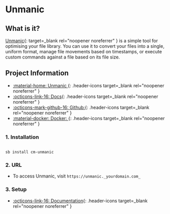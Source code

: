 # Unmanic

## What is it?

[Unmanic](https://github.com/Unmanic/unmanic){: target=_blank rel="noopener noreferrer" } is a simple tool for optimising your file library. You can use it to convert your files into a single, uniform format, manage file movements based on timestamps, or execute custom commands against a file based on its file size.

## Project Information

- [:material-home: Unmanic ](https://github.com/Unmanic/unmanic){: .header-icons target=_blank rel="noopener noreferrer" }
- [:octicons-link-16: Docs](https://github.com/Unmanic/unmanic/blob/master/docs/configuration/README.md){: .header-icons target=_blank rel="noopener noreferrer" }
- [:octicons-mark-github-16: Github:](https://github.com/Unmanic/unmanic){: .header-icons target=_blank rel="noopener noreferrer" }
- [:material-docker: Docker: ](https://hub.docker.com/r/josh5/unmanic){: .header-icons target=_blank rel="noopener noreferrer" }

### 1. Installation

``` shell

sb install cm-unmanic

```

### 2. URL

- To access Unmanic, visit `https://unmanic._yourdomain.com_`

### 3. Setup

- [:octicons-link-16: Documentation](https://github.com/Unmanic/unmanic/blob/master/docs/configuration/README.md){: .header-icons target=_blank rel="noopener noreferrer" }
